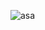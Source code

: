![asa](https://user-images.githubusercontent.com/88028321/194691476-796e48e0-d183-4f24-80a0-d6b7a0831f3e.png)
